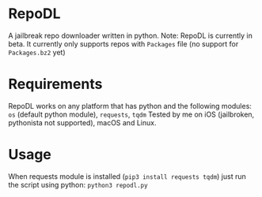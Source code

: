 # RepoDL
A jailbreak repo downloader written in python.
Note: RepoDL is currently in beta. It currently only supports repos with `Packages` file (no support for `Packages.bz2` yet)
# Requirements
RepoDL works on any platform that has python and the following modules: 
`os` (default python module), `requests`, `tqdm`
Tested by me on iOS (jailbroken, pythonista not supported), macOS and Linux.
# Usage
When requests module is installed (`pip3 install requests tqdm`) just run the script using python: `python3 repodl.py`
